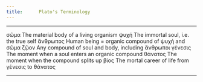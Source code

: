 ```yaml
---
title:      Plato's Terminology
---
```




<section>

--------------- -------------------------------------------------------
σῶμα            The material body of a living organism
ψυχή            The immortal soul, i.e. the true self
ἄνθρωπος        Human being = organic compound of ψυχή and σῶμα
ζῷον            Any compound of soul and body, including ἄνθρωποι
γένεσις         The moment when a soul enters an organic compound
θάνατος         The moment when the compound splits up
βίος            The mortal career of life from γένεσις to θάνατος
--------------- -------------------------------------------------------

</section>